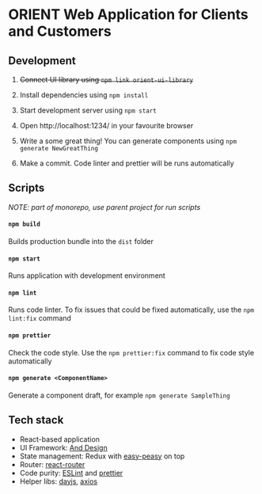 # ORIENT Web Application for Clients and Customers

## Development

1. ~~Connect UI library using `npm link orient-ui-library`~~

1. Install dependencies using `npm install`

1. Start development server using `npm start`

1. Open http://localhost:1234/ in your favourite browser

1. Write a some great thing! You can generate components using `npm generate NewGreatThing`

1. Make a commit. Code linter and prettier will be runs automatically

## Scripts

*NOTE: part of monorepo, use parent project for run scripts*

#### `npm build`

Builds production bundle into the `dist` folder

#### `npm start`

Runs application with development environment

#### `npm lint`

Runs code linter. To fix issues that could be fixed automatically, use the `npm lint:fix` command

#### `npm prettier`

Check the code style. Use the `npm prettier:fix` command to fix code style automatically

#### `npm generate <ComponentName>`

Generate a component draft, for example `npm generate SampleThing`

## Tech stack

- React-based application
- UI Framework: [And Design](https://ant.design)
- State management: Redux with [easy-peasy](https://github.com/ctrlplusb/easy-peasy) on top
- Router: [react-router](https://github.com/remix-run/react-router)
- Code purity: [ESLint](https://eslint.org/) and [prettier](https://prettier.io/)
- Helper libs: [dayjs](https://day.js.org/), [axios](https://github.com/axios/axios)
